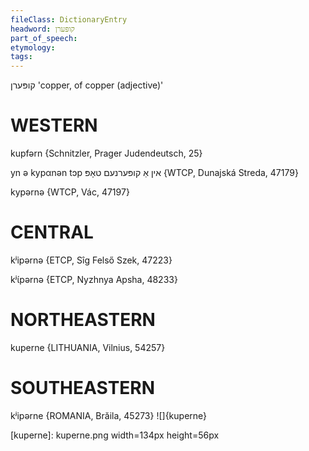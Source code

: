 ```yaml
---
fileClass: DictionaryEntry
headword: קופּערן
part_of_speech: 
etymology: 
tags: 
---
```

קופּערן
'copper, of copper (adjective)'

WESTERN
========

kupfərn {Schnitzler, Prager Judendeutsch, 25}

yn ə kypαnən tɔp אין אַ קופּערנעם טאָפּ {WTCP, Dunajská Streda, 47179}

kypərnə {WTCP, Vác, 47197}

CENTRAL
========

kʲipərnə {ETCP, Sîg Felső Szek, 47223}

kʲɩ́pərnə {ETCP, Nyzhnya Apsha, 48233}

NORTHEASTERN
==============

kuperne {LITHUANIA, Vilnius, 54257}

SOUTHEASTERN
==============

kʲipərne {ROMANIA, Brăila, 45273}
![]{kuperne}

[kuperne]: kuperne.png width=134px height=56px